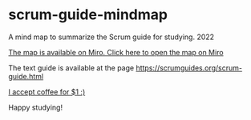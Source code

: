 # scrum-guide-mindmap
A mind map to summarize the Scrum guide for studying. 2022

[The map is available on Miro. Click here to open the map on Miro](https://miro.com/app/board/uXjVPMtdHeE=/)

The text guide is available at the page https://scrumguides.org/scrum-guide.html

[I accept coffee for $1 :)](https://github.com/sponsors/Whoeza/sponsorships?sponsor=Whoeza&preview=true&frequency=one-time&amount=1)

Happy studying!
